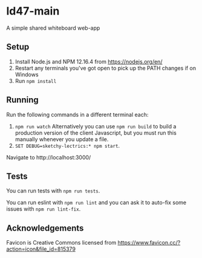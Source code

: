 # ld47-main

A simple shared whiteboard web-app

## Setup

1. Install Node.js and NPM 12.16.4 from https://nodejs.org/en/
2. Restart any terminals you've got open to pick up the PATH changes if on Windows
3. Run `npm install`

## Running

Run the following commands in a different terminal each:
1. `npm run watch`
Alternatively you can use `npm run build` to build a production version of the client Javascript, but
you must run this manually whenever you update a file.
2. `SET DEBUG=sketchy-lectrics:* npm start`.

Navigate to http://localhost:3000/

## Tests

You can run tests with `npm run tests`.

You can run eslint with `npm run lint` and you can ask it to auto-fix some issues with `npm run lint-fix`.

## Acknowledgements

Favicon is Creative Commons licensed from https://www.favicon.cc/?action=icon&file_id=815379
